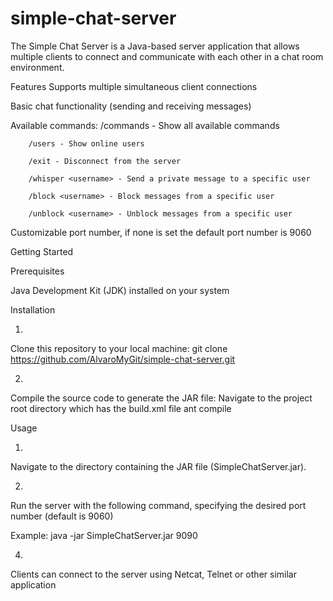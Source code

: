 # simple-chat-server

The Simple Chat Server is a Java-based server application that allows multiple clients to connect and communicate with each other in a chat room environment.


Features
Supports multiple simultaneous client connections

Basic chat functionality (sending and receiving messages)

Available commands:
        /commands - Show all available commands
        
        /users - Show online users
        
        /exit - Disconnect from the server
        
        /whisper <username> - Send a private message to a specific user
        
        /block <username> - Block messages from a specific user
        
        /unblock <username> - Unblock messages from a specific user
        
Customizable port number, if none is set the default port number is 9060


Getting Started

Prerequisites

Java Development Kit (JDK) installed on your system

Installation

1.
Clone this repository to your local machine:
git clone https://github.com/AlvaroMyGit/simple-chat-server.git

2.
Compile the source code to generate the JAR file:
Navigate to the project root directory which has the build.xml file
ant compile


Usage

1.
Navigate to the directory containing the JAR file (SimpleChatServer.jar).

2.
Run the server with the following command, specifying the desired port number (default is 9060)

Example:
java -jar SimpleChatServer.jar 9090


4.
Clients can connect to the server using Netcat, Telnet or other similar application

